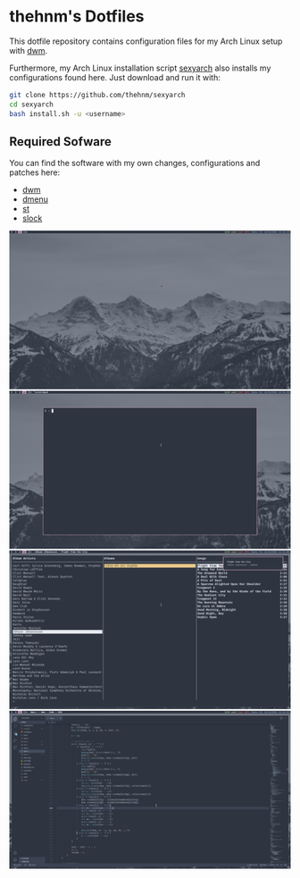 # thehnm's Dotfiles

This dotfile repository contains configuration files for my Arch Linux setup with
[dwm](https://github.com/thehnm/dwm).

Furthermore, my Arch Linux installation script [sexyarch](https://github.com/thehnm/sexyarch)
also installs my configurations found here.
Just download and run it with:

```bash
git clone https://github.com/thehnm/sexyarch
cd sexyarch
bash install.sh -u <username>
```

## Required Sofware

You can find the software with my own changes, configurations and patches here:

- [dwm](https://github.com/thehnm/dwm)
- [dmenu](https://github.com/thehnm/dmenu)
- [st](https://github.com/thehnm/st)
- [slock](https://github.com/thehnm/slock)


![](.local/share/readme/desktop.png)
![](.local/share/readme/terminal.png)
![](.local/share/readme/ncmpcpp.png)
![](.local/share/readme/vscode.png)
